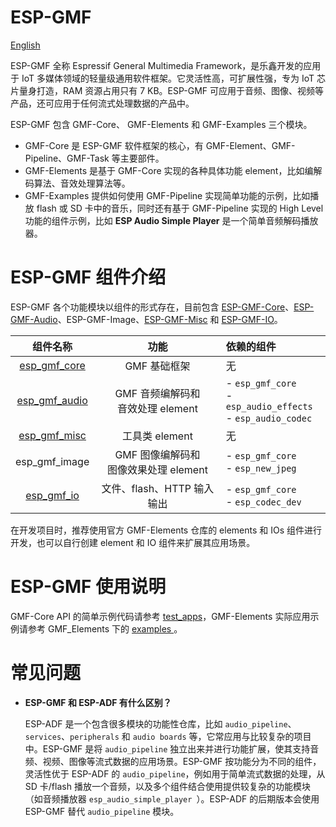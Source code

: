 # ESP-GMF
[English](./README.md)

ESP-GMF 全称 Espressif General Multimedia Framework，是乐鑫开发的应用于 IoT 多媒体领域的轻量级通用软件框架。它灵活性高，可扩展性强，专为 IoT 芯片量身打造，RAM 资源占用只有 7 KB。ESP-GMF 可应用于音频、图像、视频等产品，还可应用于任何流式处理数据的产品中。

ESP-GMF 包含 GMF-Core、 GMF-Elements 和 GMF-Examples 三个模块。

- GMF-Core 是 ESP-GMF 软件框架的核心，有 GMF-Element、GMF-Pipeline、GMF-Task 等主要部件。
- GMF-Elements 是基于 GMF-Core 实现的各种具体功能 element，比如编解码算法、音效处理算法等。
- GMF-Examples 提供如何使用 GMF-Pipeline 实现简单功能的示例，比如播放 flash 或 SD 卡中的音乐，同时还有基于 GMF-Pipeline 实现的 High Level 功能的组件示例，比如 **ESP Audio Simple Player** 是一个简单音频解码播放器。

# ESP-GMF 组件介绍

ESP-GMF 各个功能模块以组件的形式存在，目前包含 [ESP-GMF-Core](./gmf_core/README_CN.md)、[ESP-GMF-Audio](./gmf_elements/gmf_audio/README_CN.md)、ESP-GMF-Image、[ESP-GMF-Misc](./gmf_elements/gmf_misc/README_CN.md) 和 [ESP-GMF-IO](./gmf_elements/gmf_io/README_CN.md)。

|  组件名称 |  功能 | 依赖的组件  |
| :------------: | :------------:|:------------ |
|  [esp_gmf_core](./gmf_core) | GMF 基础框架  |  无 |
|  [esp_gmf_audio](./gmf_elements/gmf_audio) | GMF 音频编解码和<br>音效处理 element  | - `esp_gmf_core`<br>- `esp_audio_effects`<br> - `esp_audio_codec` |
|  [esp_gmf_misc](./gmf_elements/gmf_misc) | 工具类 element   | 无  |
|  esp_gmf_image | GMF 图像编解码和<br>图像效果处理 element  | - `esp_gmf_core`<br>- `esp_new_jpeg` |
|  [esp_gmf_io](./gmf_elements/gmf_io) | 文件、flash、HTTP 输入输出  | - `esp_gmf_core`<br>- `esp_codec_dev`  |

在开发项目时，推荐使用官方 GMF-Elements 仓库的 elements 和 IOs 组件进行开发，也可以自行创建 element 和 IO 组件来扩展其应用场景。

# ESP-GMF 使用说明

GMF-Core API 的简单示例代码请参考 [test_apps](./gmf_core/test_apps/main/cases/gmf_pool_test.c)，GMF-Elements 实际应用示例请参考 GMF_Elements 下的 [ examples ](./examples/basic_examples/)。

# 常见问题

- **ESP-GMF 和 ESP-ADF 有什么区别？**

  ESP-ADF 是一个包含很多模块的功能性仓库，比如 `audio_pipeline`、`services`、`peripherals` 和 `audio boards` 等，它常应用与比较复杂的项目中。ESP-GMF 是将 `audio_pipeline` 独立出来并进行功能扩展，使其支持音频、视频、图像等流式数据的应用场景。ESP-GMF 按功能分为不同的组件，灵活性优于 ESP-ADF 的 `audio_pipeline`，例如用于简单流式数据的处理，从 SD 卡/flash 播放一个音频，以及多个组件结合使用提供较复杂的功能模块（如音频播放器 `esp_audio_simple_player `）。ESP-ADF 的后期版本会使用 ESP-GMF 替代 `audio_pipeline` 模块。
